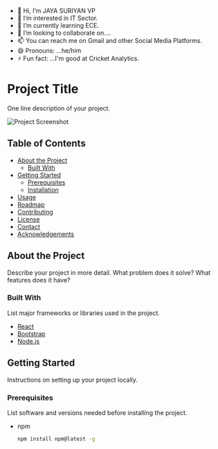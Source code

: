 - 👋 Hi, I’m JAYA SURIYAN VP
- 👀 I’m interested in IT Sector.
- 🌱 I’m currently learning ECE.
- 💞️ I’m looking to collaborate on....
- 📫 You can reach me on Gmail and other Social Media Platforms.
- 😄 Pronouns: ...he/him
- ⚡ Fun fact: ...I'm good at Cricket Analytics.

<!---
jayasuriyan05/jayasuriyan05 is a ✨ special ✨ repository because its `README.md` (this file) appears on your GitHub profile.
You can click the Preview link to take a look at your changes.
--->

# Project Title

One line description of your project.

![Project Screenshot](URL_TO_YOUR_IMAGE)

## Table of Contents

- [About the Project](#about-the-project)
  - [Built With](#built-with)
- [Getting Started](#getting-started)
  - [Prerequisites](#prerequisites)
  - [Installation](#installation)
- [Usage](#usage)
- [Roadmap](#roadmap)
- [Contributing](#contributing)
- [License](#license)
- [Contact](#contact)
- [Acknowledgements](#acknowledgements)

## About the Project

Describe your project in more detail. What problem does it solve? What features does it have?

### Built With

List major frameworks or libraries used in the project.

- [React](https://reactjs.org/)
- [Bootstrap](https://getbootstrap.com/)
- [Node.js](https://nodejs.org/)

## Getting Started

Instructions on setting up your project locally.

### Prerequisites

List software and versions needed before installing the project.

- npm
  ```sh
  npm install npm@latest -g